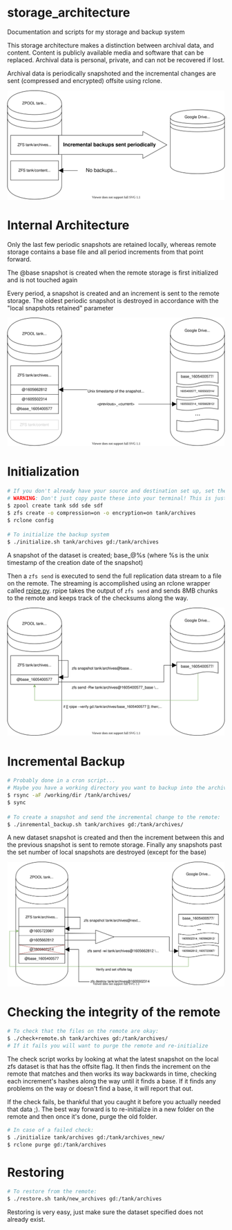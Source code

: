 # storage_architecture
Documentation and scripts for my storage and backup system

This storage architecture makes a distinction between archival data, and content. Content is publicly available media and software that can be replaced. Archival data is personal, private, and can not be recovered if lost.

Archival data is periodically snapshoted and the incremental changes are sent (compressed and encrypted) offsite using rclone.

![Overview diagram](docs/overview.svg)

# Internal Architecture
Only the last few periodic snapshots are retained locally, whereas remote storage contains a base file and all period increments from that point forward.

The @base snapshot is created when the remote storage is first initialized and is not touched again

Every period, a snapshot is created and an increment is sent to the remote storage. The oldest periodic snapshot is destroyed in accordance with the "local snapshots retained" parameter

![Internal diagram](docs/internal.svg)

# Initialization
```bash
# If you don't already have your source and destination set up, set them up using commands like these
# WARNING: Don't just copy paste these into your terminal! This is just a rough example of what you might do
$ zpool create tank sdd sde sdf
$ zfs create -o compression=on -o encryption=on tank/archives
$ rclone config

# To initialize the backup system
$ ./initialize.sh tank/archives gd:/tank/archives
```

A snapshot of the dataset is created; base\_@%s (where %s is the unix timestamp of the creation date of the snapshot) 

Then a `zfs send` is executed to send the full replication data stream to a file on the remote. The streaming is accomplished using an rclone wrapper called [rpipe.py](https://github.com/jonmon6691/rpipe). rpipe takes the output of `zfs send` and sends 8MB chunks to the remote and keeps track of the checksums along the way.

![Initialization diagram](docs/initialization.svg)

# Incremental Backup
```bash
# Probably done in a cron script...
# Maybe you have a working directory you want to backup into the archives?
$ rsync -aF /working/dir /tank/archives/
$ sync

# To create a snapshot and send the incremental change to the remote:
$ ./inremental_backup.sh tank/archives gd:/tank/archives/
```
A new dataset snapshot is created and then the increment between this and the previous snapshot is sent to remote storage. Finally any snapshots past the set number of local snapshots are destroyed (except for the base)

![Incremental backup diagram](docs/backup.svg)

# Checking the integrity of the remote
```bash
# To check that the files on the remote are okay:
$ ./check+remote.sh tank/archives gd:/tank/archives/
# If it fails you will want to purge the remote and re-initialize
```

The check script works by looking at what the latest snapshot on the local zfs dataset is that has the offsite flag. It then finds the increment on the remote that matches and then works its way backwards in time, checking each increment's hashes along the way until it finds a base. If it finds any problems on the way or doesn't find a base, it will report that out.

If the check fails, be thankful that you caught it before you actually needed that data ;). The best way forward is to re-initialize in a new folder on the remote and then once it's done, purge the old folder.

```bash
# In case of a failed check:
$ ./initialize tank/archives gd:/tank/archives_new/
$ rclone purge gd:/tank/archives
```

# Restoring
```bash
# To restore from the remote:
$ ./restore.sh tank/new_archives gd:/tank/archives
```

Restoring is very easy, just make sure the dataset specified does not already exist.

